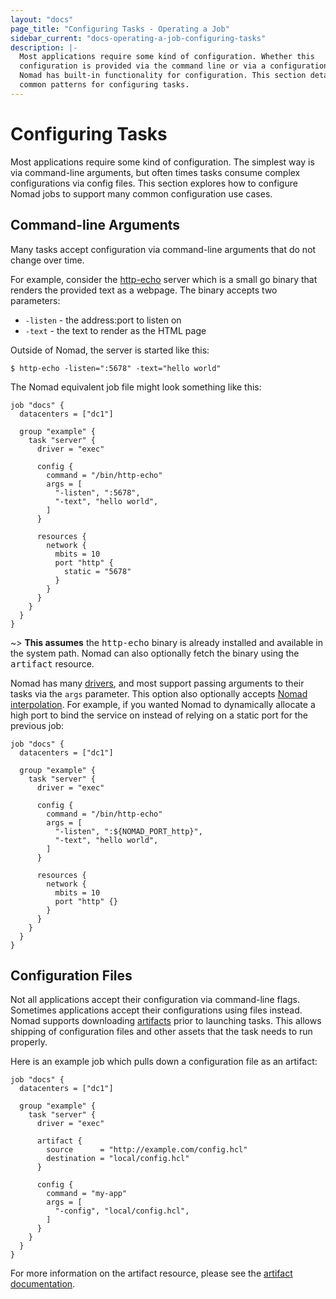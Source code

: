 ```yaml
---
layout: "docs"
page_title: "Configuring Tasks - Operating a Job"
sidebar_current: "docs-operating-a-job-configuring-tasks"
description: |-
  Most applications require some kind of configuration. Whether this
  configuration is provided via the command line or via a configuration file,
  Nomad has built-in functionality for configuration. This section details two
  common patterns for configuring tasks.
---
```


# Configuring Tasks

Most applications require some kind of configuration. The simplest way is via
command-line arguments, but often times tasks consume complex configurations via
config files. This section explores how to configure Nomad jobs to support many
common configuration use cases.

## Command-line Arguments

Many tasks accept configuration via command-line arguments that do not change
over time.

For example, consider the [http-echo](https://github.com/hashicorp/http-echo)
server which is a small go binary that renders the provided text as a webpage. The binary accepts two parameters:

* `-listen` - the address:port to listen on
* `-text` - the text to render as the HTML page

Outside of Nomad, the server is started like this:

```shell
$ http-echo -listen=":5678" -text="hello world"
```

The Nomad equivalent job file might look something like this:

```hcl
job "docs" {
  datacenters = ["dc1"]

  group "example" {
    task "server" {
      driver = "exec"

      config {
        command = "/bin/http-echo"
        args = [
          "-listen", ":5678",
          "-text", "hello world",
        ]
      }

      resources {
        network {
          mbits = 10
          port "http" {
            static = "5678"
          }
        }
      }
    }
  }
}
```

~> **This assumes** the <tt>http-echo</tt> binary is already installed and available in the system path. Nomad can also optionally fetch the binary using the <tt>artifact</tt> resource.

Nomad has many [drivers](/docs/drivers/index.html), and most support passing
arguments to their tasks via the `args` parameter. This option also optionally
accepts [Nomad interpolation](/docs/runtime/interpolation.html). For example, if
you wanted Nomad to dynamically allocate a high port to bind the service on
instead of relying on a static port for the previous job:

```hcl
job "docs" {
  datacenters = ["dc1"]

  group "example" {
    task "server" {
      driver = "exec"

      config {
        command = "/bin/http-echo"
        args = [
          "-listen", ":${NOMAD_PORT_http}",
          "-text", "hello world",
        ]
      }

      resources {
        network {
          mbits = 10
          port "http" {}
        }
      }
    }
  }
}
```

## Configuration Files

Not all applications accept their configuration via command-line flags.
Sometimes applications accept their configurations using files instead. Nomad
supports downloading [artifacts](/docs/job-specification/artifact.html) prior to
launching tasks. This allows shipping of configuration files and other assets
that the task needs to run properly.

Here is an example job which pulls down a configuration file as an artifact:

```hcl
job "docs" {
  datacenters = ["dc1"]

  group "example" {
    task "server" {
      driver = "exec"

      artifact {
        source      = "http://example.com/config.hcl"
        destination = "local/config.hcl"
      }

      config {
        command = "my-app"
        args = [
          "-config", "local/config.hcl",
        ]
      }
    }
  }
}
```

For more information on the artifact resource, please see the [artifact documentation](/docs/job-specification/artifact.html).
